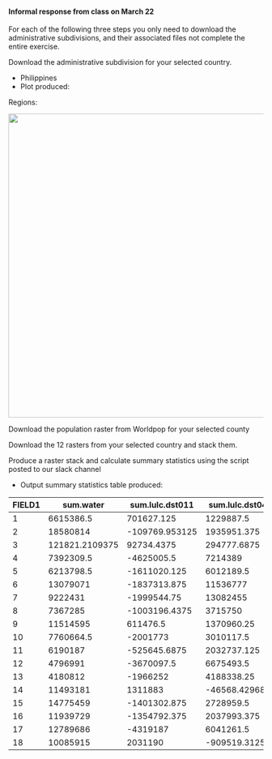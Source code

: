 #### Informal response from class on March 22

For each of the following three steps you only need to download the administrative subdivisions, and their associated files not complete the entire exercise.

Download the administrative subdivision for your selected country.

- Philippines
- Plot produced:

Regions:

<img src="https://user-images.githubusercontent.com/54942759/112571396-51c37a00-8dbe-11eb-8eb9-40d5d789762c.png" width = 600/>

Download the population raster from Worldpop for your selected county 

Download the 12 rasters from your selected country and stack them. 

Produce a raster stack and calculate summary statistics using the script posted to our slack channel

- Output summary statistics table produced:

|FIELD1|sum.water     |sum.lulc.dst011|sum.lulc.dst040|sum.lulc.dst130|sum.lulc.dst140|sum.lulc.dst150|sum.lulc.dst160|sum.lulc.dst190|sum.lulc.dst200|sum.topo  |sum.slope    |sum.ntl      |sum.pop19  |mean.water      |mean.lulc.dst011   |mean.lulc.dst040  |mean.lulc.dst130|mean.lulc.dst140|mean.lulc.dst150|mean.lulc.dst160|mean.lulc.dst190  |mean.lulc.dst200|mean.topo       |mean.slope      |mean.ntl          |mean.pop19      |
|------|--------------|---------------|---------------|---------------|---------------|---------------|---------------|---------------|---------------|----------|-------------|-------------|-----------|----------------|-------------------|------------------|----------------|----------------|----------------|----------------|------------------|----------------|----------------|----------------|------------------|----------------|
|1     |6615386.5     |701627.125     |1229887.5      |906792640      |269461792      |90801480       |9806649        |16307588       |2433041664     |631871360 |9324261      |89886.1953125|982460.4375|4.40054655075073|0.466721445322037  |0.818119525909424 |603.197265625   |179.245635986328|60.4010238647461|6.52336978912354|10.847785949707   |1618.4560546875 |420.320007324219|6.20248603820801|0.0597921796143055|50.8912544250488|
|2     |18580814      |-109769.953125 |1935951.375    |122864136      |161211696      |26915302       |18455908       |40483360       |1744955008     |1792779904|37183536     |215434.375   |1448149.125|8.34243297576904|-0.0492846295237541|0.869205474853516 |55.1636695861816|72.3809967041016|12.0844602584839|8.28635311126709|18.1762619018555  |783.451721191406|804.924194335938|16.6947021484375|0.0967259481549263|95.7804946899414|
|3     |121821.2109375|92734.4375     |294777.6875    |14236649       |6748037.5      |342720.375     |330645.78125   |-45582.12890625|69726672       |2235754.25|103142.703125|1602035.75   |13137207   |1.68946540355682|1.28607833385468   |4.08809518814087  |197.439559936523|93.5844879150391|4.75298357009888|4.58552837371826|-0.632151246070862|966.997436523438|31.0063362121582|1.43042433261871|22.2176742553711  |203.025573730469|
|4     |7392309.5     |-4625005.5     |7214389        |1027736000     |102538952      |22281228       |15327642       |16820750       |2108244352     |435035360 |11948107     |348915       |3951019    |4.86765813827515|-3.04545497894287  |4.75050210952759  |676.739501953125|67.5194396972656|14.6716537475586|10.0928840637207|11.076060295105   |1388.22827148438|286.460327148438|7.86754179000854|0.229752153158188 |94.1405944824219|
|5     |6213798.5     |-1611020.125   |6012189.5      |80584928       |114560248      |13123494       |12719918       |15354030       |1181984768     |340600000 |12543904     |391316.1875  |4940903.5  |4.13869190216064|-1.07301771640778  |4.00441074371338  |53.6734809875488|76.3026962280273|8.74088478088379|8.47208404541016|10.2265310287476  |787.259338378906|226.856170654297|8.35484981536865|0.260635614395142 |62.1703567504883|
|6     |13079071      |-1837313.875   |11536777       |360705856      |444046400      |118203104      |30001620       |52489624       |2644631040     |1172118784|32682624     |296555.8125  |3269470.5  |4.05386257171631|-0.569476068019867 |3.57582807540894  |111.800903320312|137.632339477539|36.637092590332 |9.29901218414307|16.2691764831543  |819.704284667969|363.298614501953|10.1299905776978|0.0919175744056702|55.2939186096191|
|7     |9222431       |-1999544.75    |13082455       |321666176      |199608688      |39777244       |25686398       |19823024       |2360659712     |698181184 |21725898     |1367699.5    |10985388   |3.57207417488098|-0.774472832679749 |5.06715631484985  |124.589210510254|77.313346862793 |15.4067039489746|9.94897270202637|7.67794418334961  |914.341491699219|270.422729492188|8.41497421264648|0.529743611812592 |50.7982749938965|
|8     |7367285       |-1003196.4375  |3715750        |508194848      |285036512      |82981920       |9917811        |14823479       |1981814656     |358640608 |13513138     |1639607.125  |14895638   |3.85766649246216|-0.525294899940491 |1.94564533233643  |266.101593017578|149.251159667969|43.4510917663574|5.19317579269409|7.761887550354    |1037.72009277344|187.791809082031|7.07576513290405|0.858533024787903 |89.7921295166016|
|9     |11514595      |611476.5       |1370960.25     |1128605952     |860365248      |59853868       |12085311       |68484344       |3308985344     |830991936 |35876344     |156135.140625|2656632.5  |3.60557007789612|0.191471889615059  |0.429289370775223 |353.400848388672|269.406524658203|18.7420673370361|3.78427839279175|21.4445304870605  |1036.14392089844|260.208862304688|11.2339744567871|0.0488906614482403|102.108047485352|
|10    |7760664.5     |-2001773       |3010117.5      |975776768      |400946048      |65875932       |11212661       |13860104       |2628241664     |417332928 |15272914     |172473.578125|3089599.5  |4.50678730010986|-1.162473320961    |1.74804091453552  |566.654846191406|232.838119506836|38.2555923461914|6.5114369392395 |8.04886436462402  |1526.27734375   |242.354339599609|8.86931419372559|0.100159168243408 |71.1620941162109|
|11    |6190187       |-525645.6875   |2032737.125    |951176192      |331977600      |94320544       |7692623.5      |16549218       |2551853312     |277516544 |13862499     |246499.875   |5328125.5  |2.97612023353577|-0.25272011756897  |0.977299988269806 |457.306793212891|159.608291625977|45.3474617004395|3.69846200942993|7.95653820037842  |1226.880859375  |133.424499511719|6.66481685638428|0.118512287735939 |82.093879699707 |
|12    |4796991       |-3670097.5     |6675493.5      |892179392      |151398608      |47636504       |13364405       |12124169       |1862399872     |297973568 |12840320     |279278.0625  |3893233.5  |3.26216435432434|-2.49582719802856  |4.53962850570679  |606.721130371094|102.957695007324|32.3949127197266|9.08838176727295|8.24496650695801  |1266.51354980469|202.635101318359|8.73198127746582|0.189921334385872 |91.8226623535156|
|13    |4180812       |-1966252       |4188338.25     |820324288      |118433392      |13373609       |5392821.5      |8089576.5      |1595230976     |203726880 |7534640.5    |630021.875   |5791427    |3.84992361068726|-1.81063389778137  |3.85685420036316  |755.400085449219|109.060035705566|12.3151607513428|4.96600914001465|7.44933080673218  |1468.97717285156|187.603012084961|6.93831491470337|0.580159068107605 |95.9212951660156|
|14    |11493181      |1311883        |-46568.4296875 |1760342912     |583569920      |169520080      |9739942        |24529226       |3541960960     |410719680 |20315906     |230356.03125 |3561460.75 |4.62534999847412|0.5279580950737    |-0.018741138279438|708.437683105469|234.853622436523|68.22216796875  |3.91977143287659|9.87161540985107  |1425.43737792969|165.291259765625|8.17599391937256|0.0927051678299904|76.8746719360352|
|15    |14775459      |-1401302.875   |2728959.5      |1592540032     |133825464      |24951992       |20334110       |21244200       |3423408640     |1261944192|21684248     |388125.6875  |4637948    |7.1502857208252 |-0.678132295608521 |1.32062494754791  |770.677612304688|64.7621383666992|12.0750131607056|9.84028244018555|10.2807025909424  |1656.68957519531|610.692443847656|10.4936542510986|0.187825605273247 |71.6091079711914|
|16    |11939729      |-1354792.375   |2037993.375    |1932935808     |202512656      |91883288       |21937278       |28598576       |4042680832     |971981504 |26152224     |593484.1875  |5005266.5  |5.38731288909912|-0.611294448375702 |0.91956090927124  |872.157958984375|91.3755264282227|41.4585647583008|9.89829635620117|12.9039335250854  |1824.09387207031|438.566772460938|11.8001184463501|0.267785400152206 |89.7749404907227|
|17    |12789686      |-4319187       |6041261.5      |1595442944     |178642960      |93629552       |32279874       |24700076       |3771268096     |900992768 |19873770     |359441.53125 |4145585.75 |6.03806447982788|-2.03910636901855  |2.85210490226746  |753.215270996094|84.3380889892578|44.2029037475586|15.2394638061523|11.6610097885132  |1780.43151855469|425.362457275391|9.38249015808105|0.169693857431412 |92.5089721679688|
|18    |10085915      |2031190        |-909519.3125   |2006170496     |296656544      |104402584      |14108412       |43205100       |3795277056     |526853184 |19702734     |199586.484375|2175655.5  |4.54830598831177|0.915977716445923  |-0.410153388977051|904.695007324219|133.779113769531|47.0809936523438|6.36227607727051|19.4836082458496  |1711.50378417969|237.587707519531|8.88506984710693|0.0900047644972801|102.840484619141|

